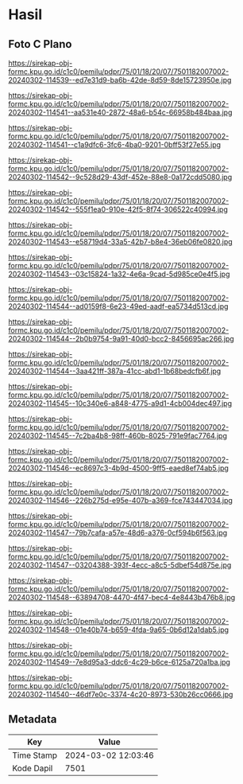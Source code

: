 # Hasil

## Foto C Plano

https://sirekap-obj-formc.kpu.go.id/c1c0/pemilu/pdpr/75/01/18/20/07/7501182007002-20240302-114539--ed7e31d9-ba6b-42de-8d59-8de15723950e.jpg

https://sirekap-obj-formc.kpu.go.id/c1c0/pemilu/pdpr/75/01/18/20/07/7501182007002-20240302-114541--aa531e40-2872-48a6-b54c-66958b484baa.jpg

https://sirekap-obj-formc.kpu.go.id/c1c0/pemilu/pdpr/75/01/18/20/07/7501182007002-20240302-114541--c1a9dfc6-3fc6-4ba0-9201-0bff53f27e55.jpg

https://sirekap-obj-formc.kpu.go.id/c1c0/pemilu/pdpr/75/01/18/20/07/7501182007002-20240302-114542--9c528d29-43df-452e-88e8-0a172cdd5080.jpg

https://sirekap-obj-formc.kpu.go.id/c1c0/pemilu/pdpr/75/01/18/20/07/7501182007002-20240302-114542--555f1ea0-910e-42f5-8f74-306522c40994.jpg

https://sirekap-obj-formc.kpu.go.id/c1c0/pemilu/pdpr/75/01/18/20/07/7501182007002-20240302-114543--e58719d4-33a5-42b7-b8e4-36eb06fe0820.jpg

https://sirekap-obj-formc.kpu.go.id/c1c0/pemilu/pdpr/75/01/18/20/07/7501182007002-20240302-114543--03c15824-1a32-4e6a-9cad-5d985ce0e4f5.jpg

https://sirekap-obj-formc.kpu.go.id/c1c0/pemilu/pdpr/75/01/18/20/07/7501182007002-20240302-114544--ad0159f8-6e23-49ed-aadf-ea5734d513cd.jpg

https://sirekap-obj-formc.kpu.go.id/c1c0/pemilu/pdpr/75/01/18/20/07/7501182007002-20240302-114544--2b0b9754-9a91-40d0-bcc2-8456695ac266.jpg

https://sirekap-obj-formc.kpu.go.id/c1c0/pemilu/pdpr/75/01/18/20/07/7501182007002-20240302-114544--3aa421ff-387a-41cc-abd1-1b68bedcfb6f.jpg

https://sirekap-obj-formc.kpu.go.id/c1c0/pemilu/pdpr/75/01/18/20/07/7501182007002-20240302-114545--10c340e6-a848-4775-a9d1-4cb004dec497.jpg

https://sirekap-obj-formc.kpu.go.id/c1c0/pemilu/pdpr/75/01/18/20/07/7501182007002-20240302-114545--7c2ba4b8-98ff-460b-8025-791e9fac7764.jpg

https://sirekap-obj-formc.kpu.go.id/c1c0/pemilu/pdpr/75/01/18/20/07/7501182007002-20240302-114546--ec8697c3-4b9d-4500-9ff5-eaed8ef74ab5.jpg

https://sirekap-obj-formc.kpu.go.id/c1c0/pemilu/pdpr/75/01/18/20/07/7501182007002-20240302-114546--226b275d-e95e-407b-a369-fce743447034.jpg

https://sirekap-obj-formc.kpu.go.id/c1c0/pemilu/pdpr/75/01/18/20/07/7501182007002-20240302-114547--79b7cafa-a57e-48d6-a376-0cf594b6f563.jpg

https://sirekap-obj-formc.kpu.go.id/c1c0/pemilu/pdpr/75/01/18/20/07/7501182007002-20240302-114547--03204388-393f-4ecc-a8c5-5dbef54d875e.jpg

https://sirekap-obj-formc.kpu.go.id/c1c0/pemilu/pdpr/75/01/18/20/07/7501182007002-20240302-114548--63894708-4470-4f47-bec4-4e8443b476b8.jpg

https://sirekap-obj-formc.kpu.go.id/c1c0/pemilu/pdpr/75/01/18/20/07/7501182007002-20240302-114548--01e40b74-b659-4fda-9a65-0b6d12a1dab5.jpg

https://sirekap-obj-formc.kpu.go.id/c1c0/pemilu/pdpr/75/01/18/20/07/7501182007002-20240302-114549--7e8d95a3-ddc6-4c29-b6ce-6125a720a1ba.jpg

https://sirekap-obj-formc.kpu.go.id/c1c0/pemilu/pdpr/75/01/18/20/07/7501182007002-20240302-114540--46df7e0c-3374-4c20-8973-530b26cc0666.jpg


## Metadata

| Key        | Value               |
| ---------- | ------------------- |
| Time Stamp | 2024-03-02 12:03:46 |
| Kode Dapil | 7501                |



